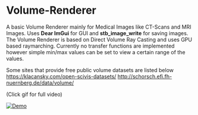 # Volume-Renderer
A basic Volume Renderer mainly for Medical Images like CT-Scans and MRI Images. Uses **Dear ImGui** for GUI and **stb_image_write** for saving images. The Volume Renderer is based on Direct Volume Ray Casting and uses GPU based raymarching. Currently no transfer functions are implemented however simple min/max values can be set to view a certain range of the values.

Some sites that provide free public volume datasets are listed below
https://klacansky.com/open-scivis-datasets/
http://schorsch.efi.fh-nuernberg.de/data/volume/


(Click gif for full video)

[![Demo](https://i.imgur.com/cQWhNY5.gif)](https://www.youtube.com/watch?v=TI-J9LpEjF8&)
